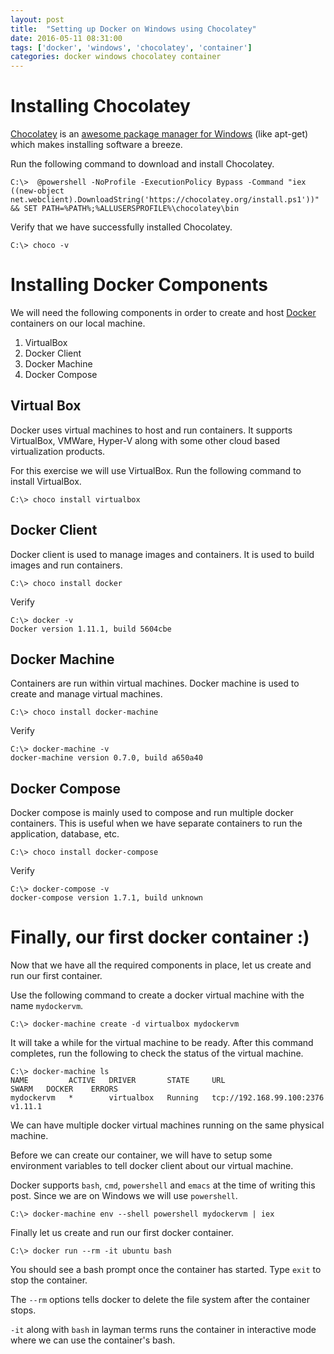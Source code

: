 ```yaml
---
layout: post
title:  "Setting up Docker on Windows using Chocolatey"
date: 2016-05-11 08:31:00
tags: ['docker', 'windows', 'chocolatey', 'container']
categories: docker windows chocolatey container
---
```


# Installing Chocolatey

[Chocolatey](https://chocolatey.org/) is an [awesome package manager for Windows](/2016/05/11/chocolatey-a-package-manager-for-windows.html) (like apt-get) which makes installing software a breeze.

Run the following command to download and install Chocolatey.

```
C:\>  @powershell -NoProfile -ExecutionPolicy Bypass -Command "iex ((new-object net.webclient).DownloadString('https://chocolatey.org/install.ps1'))" && SET PATH=%PATH%;%ALLUSERSPROFILE%\chocolatey\bin
```

Verify that we have successfully installed Chocolatey.

```
C:\> choco -v
```

# Installing Docker Components

We will need the following components in order to create and host [Docker](https://www.docker.com/) containers on our local machine.

 1. VirtualBox
 2. Docker Client
 3. Docker Machine
 4. Docker Compose
 
## Virtual Box

Docker uses virtual machines to host and run containers. It supports VirtualBox, VMWare, Hyper-V along with some other cloud based virtualization products.

For this exercise we will use VirtualBox. Run the following command to install VirtualBox.

```
C:\> choco install virtualbox
```

## Docker Client

Docker client is used to manage images and containers. It is used to build images and run containers.

```
C:\> choco install docker
```

Verify

```
C:\> docker -v
Docker version 1.11.1, build 5604cbe
```

## Docker Machine

Containers are run within virtual machines. Docker machine is used to create and manage virtual machines.

```
C:\> choco install docker-machine
``` 

Verify

```
C:\> docker-machine -v
docker-machine version 0.7.0, build a650a40
```

## Docker Compose

Docker compose is mainly used to compose and run multiple docker containers. This is useful when we have separate containers to run the application, database, etc. 

```
C:\> choco install docker-compose
```

Verify

```
C:\> docker-compose -v 
docker-compose version 1.7.1, build unknown
```

# Finally, our first docker container :)

Now that we have all the required components in place, let us create and run our first container.

Use the following command to create a docker virtual machine with the name ```mydockervm```.

```
C:\> docker-machine create -d virtualbox mydockervm
``` 

It will take a while for the virtual machine to be ready. After this command completes, run the following to check the status of the virtual machine.

```
C:\> docker-machine ls
NAME         ACTIVE   DRIVER       STATE     URL                         SWARM   DOCKER    ERRORS
mydockervm   *        virtualbox   Running   tcp://192.168.99.100:2376           v1.11.1   
```

We can have multiple docker virtual machines running on the same physical machine. 

Before we can create our container, we will have to setup some environment variables to tell docker client about our virtual machine.

Docker supports ```bash```, ```cmd```, ```powershell``` and ```emacs``` at the time of writing this post. Since we are on Windows we will use ```powershell```.

```
C:\> docker-machine env --shell powershell mydockervm | iex
```
 
Finally let us create and run our first docker container.

```
C:\> docker run --rm -it ubuntu bash
```

You should see a bash prompt once the container has started. Type ```exit``` to stop the container.

The ```--rm``` options tells docker to delete the file system after the container stops.

```-it``` along with ```bash``` in layman terms runs the container in interactive mode where we can use the container's bash.  